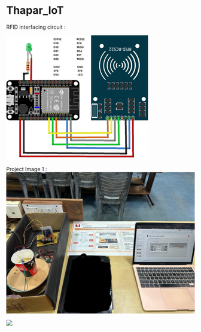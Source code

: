 # Thapar_IoT

RFID interfacing circuit :

![image](https://github.com/mukulkant-mikemighty/Thapar_IoT/blob/main/RFID_reader_Connections.png?raw=true)

Project Image 1 : 
![image](https://raw.githubusercontent.com/mukulkant-mikemighty/Thapar_IoT/main/proj_img1.jpg)

![](https://youtu.be/aWRu71jhviY)
